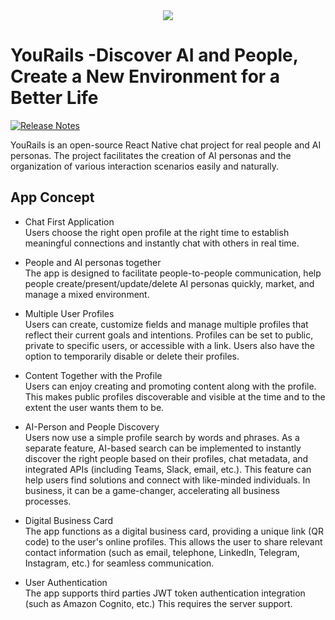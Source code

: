 <div align="center" ">
  <img src="https://yourails.com/images/promo01/logo-2023-06-18-2.jpeg" />
</div>

# YouRails -Discover AI and People, Create a New Environment for a Better Life

[![Release Notes](https://img.shields.io/github/release/FlowiseAI/Flowise)](https://github.com/ybeaz/yourails-sep-web-native/releases)

YouRails is an open-source React Native chat project for real people and AI personas. The project facilitates the creation of AI personas and the organization of various interaction scenarios easily and naturally.

## App Concept

- Chat First Application<br />
  Users choose the right open profile at the right time to establish meaningful connections and instantly chat with others in real time.

- People and AI personas together<br />
  The app is designed to facilitate people-to-people communication, help people create/present/update/delete AI personas quickly, market, and manage a mixed environment.

- Multiple User Profiles<br />
  Users can create, customize fields and manage multiple profiles that reflect their current goals and intentions. Profiles can be set to public, private to specific users, or accessible with a link. Users also have the option to temporarily disable or delete their profiles.

- Content Together with the Profile<br />
  Users can enjoy creating and promoting content along with the profile. This makes public profiles discoverable and visible at the time and to the extent the user wants them to be.

- AI-Person and People Discovery<br />
  Users now use a simple profile search by words and phrases. As a separate feature, AI-based search can be implemented to instantly discover the right people based on their profiles, chat metadata, and integrated APIs (including Teams, Slack, email, etc.). This feature can help users find solutions and connect with like-minded individuals. In business, it can be a game-changer, accelerating all business processes.

- Digital Business Card<br />
  The app functions as a digital business card, providing a unique link (QR code) to the user's online profiles. This allows the user to share relevant contact information (such as email, telephone, LinkedIn, Telegram, Instagram, etc.) for seamless communication.

- User Authentication<br />
  The app supports third parties JWT token authentication integration (such as Amazon Cognito, etc.) This requires the server support.
